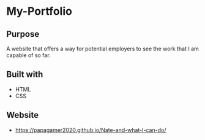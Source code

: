 # My-Portfolio

## Purpose
A website that offers a way for potential employers to see the work that I am capable of so far.

## Built with
* HTML
* CSS

## Website
* https://papagamer2020.github.io/Nate-and-what-I-can-do/
